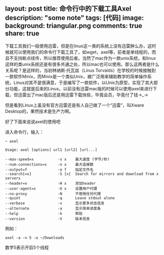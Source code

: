 layout: post
title: 命令行中的下载工具Axel
description: "some note"
tags: [代码]
image:
background: triangular.png
comments: true
share: true
---

下载工具我们一般使用迅雷，但是在linux这一类的系统上没有迅雷肿么办，这时候就可以使用我们的命令行下载工具了，如wget，axel等，前者是单线程的，而且不支持断点续传，所以推荐使用后者。当然了mac作为一款unix系统，和linux这样的类unix系统还是有很多共通之处，所以mac也可以使用。那么这两者是什么关系呢？是这样的，当初林纳斯·托瓦兹（Linus Torvalds）在学校的时候接触到一款软件Minix，而Minix是一个类似Unix，被广泛用来辅助教学的简单操作系统，Linus对其不是很满意，于是编写了一款软件，以Unix为原型，实现了其大部分功能，这就是后来的Linux。以前没有迅雷mac版的时候可以使用axel来进行下载，但迅雷出了mac版后还是用迅雷下载快些，毕竟会员，毕竟付了钱→_→

但是看到Linux上虽没有官方迅雷还是有人自己做了一个“迅雷”，叫Xware Desktop的，果然技术是生产力啊。

好了下面来说说axel的使用吧

进入命令行，输入：

	~ axel

	Usage: axel [options] url1 [url2] [url...]
	 
	--max-speed=x           -s x    最大速度 (字节/秒)
	--num-connections=x     -n x    最大连接数
	--output=f              -o f    指定文件名
	--search[=x]            -S [x]  Search for mirrors and download from x servers
	--header=x              -H x    添加header
	--user-agent=x          -U x    设置用户代理
	--no-proxy              -N      不使用任何代理
	--quiet                 -q      Leave stdout alone
	--verbose               -v      显示更多状态信息
	--alternate             -a      显示简单进度条
	--help                  -h      帮助
	--version               -V      版本信息

例如：

	axel -a -n 5 -o ~/Downloads

数字5表示开启5个线程